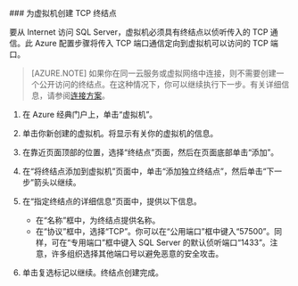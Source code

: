 ###<a name="create-a-tcp-endpoint-for-the-virtual-machine"></a> 为虚拟机创建 TCP 终结点

要从 Internet 访问 SQL Server，虚拟机必须具有终结点以侦听传入的 TCP 通信。此 Azure 配置步骤将传入 TCP 端口通信定向到虚拟机可以访问的 TCP 端口。

>[AZURE.NOTE] 如果你在同一云服务或虚拟网络中连接，则不需要创建一个公开访问的终结点。在这种情况下，你可以继续执行下一步。有关详细信息，请参阅[连接方案](/documentation/articles/virtual-machines-windows-classic-sql-connect#connection-scenarios)。

1. 在 Azure 经典门户上，单击“虚拟机”。
	
2. 单击你新创建的虚拟机。将显示有关你的虚拟机的信息。
	
3. 在靠近页面顶部的位置，选择“终结点”页面，然后在页面底部单击“添加”。
	
4. 在“将终结点添加到虚拟机”页面中，单击“添加独立终结点”，然后单击“下一步”箭头以继续。
	
5. 在“指定终结点的详细信息”页面中，提供以下信息。

	- 在“名称”框中，为终结点提供名称。
	- 在“协议”框中，选择“TCP”。你可以在“公用端口”框中键入“57500”。同样，可在“专用端口”框中键入 SQL Server 的默认侦听端口“1433”。注意，许多组织选择其他端口号以避免恶意的安全攻击。 

6. 单击复选标记以继续。终结点创建完成。

<!---HONumber=Mooncake_0215_2016-->
